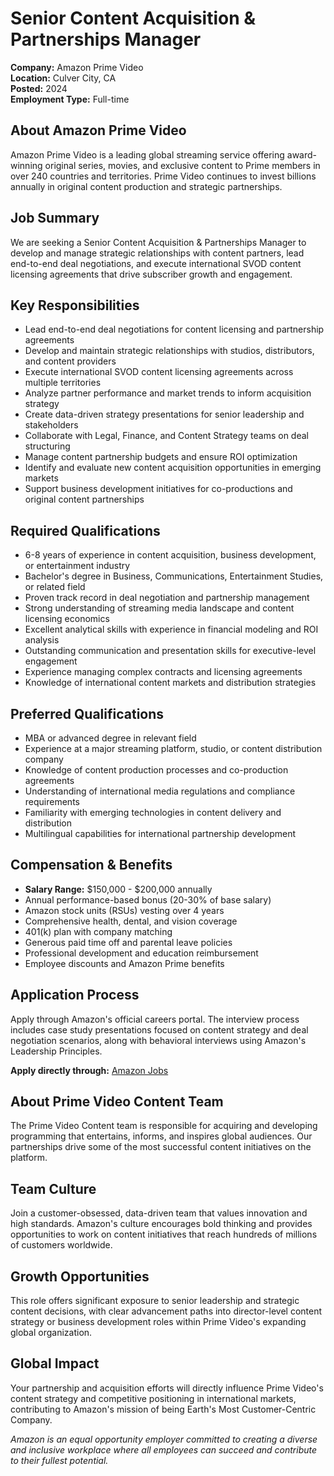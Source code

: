 # Senior Content Acquisition & Partnerships Manager
**Company:** Amazon Prime Video  
**Location:** Culver City, CA  
**Posted:** 2024  
**Employment Type:** Full-time  

## About Amazon Prime Video
Amazon Prime Video is a leading global streaming service offering award-winning original series, movies, and exclusive content to Prime members in over 240 countries and territories. Prime Video continues to invest billions annually in original content production and strategic partnerships.

## Job Summary
We are seeking a Senior Content Acquisition & Partnerships Manager to develop and manage strategic relationships with content partners, lead end-to-end deal negotiations, and execute international SVOD content licensing agreements that drive subscriber growth and engagement.

## Key Responsibilities
- Lead end-to-end deal negotiations for content licensing and partnership agreements
- Develop and maintain strategic relationships with studios, distributors, and content providers
- Execute international SVOD content licensing agreements across multiple territories
- Analyze partner performance and market trends to inform acquisition strategy
- Create data-driven strategy presentations for senior leadership and stakeholders
- Collaborate with Legal, Finance, and Content Strategy teams on deal structuring
- Manage content partnership budgets and ensure ROI optimization
- Identify and evaluate new content acquisition opportunities in emerging markets
- Support business development initiatives for co-productions and original content partnerships

## Required Qualifications
- 6-8 years of experience in content acquisition, business development, or entertainment industry
- Bachelor's degree in Business, Communications, Entertainment Studies, or related field
- Proven track record in deal negotiation and partnership management
- Strong understanding of streaming media landscape and content licensing economics
- Excellent analytical skills with experience in financial modeling and ROI analysis
- Outstanding communication and presentation skills for executive-level engagement
- Experience managing complex contracts and licensing agreements
- Knowledge of international content markets and distribution strategies

## Preferred Qualifications
- MBA or advanced degree in relevant field
- Experience at a major streaming platform, studio, or content distribution company
- Knowledge of content production processes and co-production agreements
- Understanding of international media regulations and compliance requirements
- Familiarity with emerging technologies in content delivery and distribution
- Multilingual capabilities for international partnership development

## Compensation & Benefits
- **Salary Range:** $150,000 - $200,000 annually
- Annual performance-based bonus (20-30% of base salary)
- Amazon stock units (RSUs) vesting over 4 years
- Comprehensive health, dental, and vision coverage
- 401(k) plan with company matching
- Generous paid time off and parental leave policies
- Professional development and education reimbursement
- Employee discounts and Amazon Prime benefits

## Application Process
Apply through Amazon's official careers portal. The interview process includes case study presentations focused on content strategy and deal negotiation scenarios, along with behavioral interviews using Amazon's Leadership Principles.

**Apply directly through:** [Amazon Jobs](https://www.amazon.jobs/en/teams/prime-video)

## About Prime Video Content Team
The Prime Video Content team is responsible for acquiring and developing programming that entertains, informs, and inspires global audiences. Our partnerships drive some of the most successful content initiatives on the platform.

## Team Culture
Join a customer-obsessed, data-driven team that values innovation and high standards. Amazon's culture encourages bold thinking and provides opportunities to work on content initiatives that reach hundreds of millions of customers worldwide.

## Growth Opportunities
This role offers significant exposure to senior leadership and strategic content decisions, with clear advancement paths into director-level content strategy or business development roles within Prime Video's expanding global organization.

## Global Impact
Your partnership and acquisition efforts will directly influence Prime Video's content strategy and competitive positioning in international markets, contributing to Amazon's mission of being Earth's Most Customer-Centric Company.

*Amazon is an equal opportunity employer committed to creating a diverse and inclusive workplace where all employees can succeed and contribute to their fullest potential.*